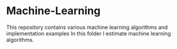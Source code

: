 # Machine-Learning
This repository contains various machine learning algorithms and implementation examples
In this folder I estimate machine learning algorithms.